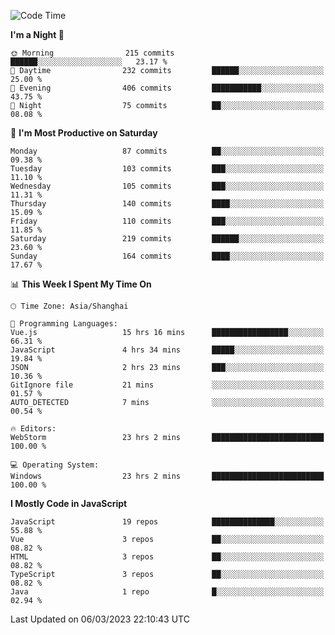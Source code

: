 <!--START_SECTION:waka-->
![Code Time](http://img.shields.io/badge/Code%20Time-2%2C137%20hrs%2048%20mins-blue)

**I'm a Night 🦉** 

```text
🌞 Morning                215 commits         ██████░░░░░░░░░░░░░░░░░░░   23.17 % 
🌆 Daytime                232 commits         ██████░░░░░░░░░░░░░░░░░░░   25.00 % 
🌃 Evening                406 commits         ███████████░░░░░░░░░░░░░░   43.75 % 
🌙 Night                  75 commits          ██░░░░░░░░░░░░░░░░░░░░░░░   08.08 % 
```
📅 **I'm Most Productive on Saturday** 

```text
Monday                   87 commits          ██░░░░░░░░░░░░░░░░░░░░░░░   09.38 % 
Tuesday                  103 commits         ███░░░░░░░░░░░░░░░░░░░░░░   11.10 % 
Wednesday                105 commits         ███░░░░░░░░░░░░░░░░░░░░░░   11.31 % 
Thursday                 140 commits         ████░░░░░░░░░░░░░░░░░░░░░   15.09 % 
Friday                   110 commits         ███░░░░░░░░░░░░░░░░░░░░░░   11.85 % 
Saturday                 219 commits         ██████░░░░░░░░░░░░░░░░░░░   23.60 % 
Sunday                   164 commits         ████░░░░░░░░░░░░░░░░░░░░░   17.67 % 
```


📊 **This Week I Spent My Time On** 

```text
🕑︎ Time Zone: Asia/Shanghai

💬 Programming Languages: 
Vue.js                   15 hrs 16 mins      █████████████████░░░░░░░░   66.31 % 
JavaScript               4 hrs 34 mins       █████░░░░░░░░░░░░░░░░░░░░   19.84 % 
JSON                     2 hrs 23 mins       ███░░░░░░░░░░░░░░░░░░░░░░   10.36 % 
GitIgnore file           21 mins             ░░░░░░░░░░░░░░░░░░░░░░░░░   01.57 % 
AUTO_DETECTED            7 mins              ░░░░░░░░░░░░░░░░░░░░░░░░░   00.54 % 

🔥 Editors: 
WebStorm                 23 hrs 2 mins       █████████████████████████   100.00 % 

💻 Operating System: 
Windows                  23 hrs 2 mins       █████████████████████████   100.00 % 
```

**I Mostly Code in JavaScript** 

```text
JavaScript               19 repos            ██████████████░░░░░░░░░░░   55.88 % 
Vue                      3 repos             ██░░░░░░░░░░░░░░░░░░░░░░░   08.82 % 
HTML                     3 repos             ██░░░░░░░░░░░░░░░░░░░░░░░   08.82 % 
TypeScript               3 repos             ██░░░░░░░░░░░░░░░░░░░░░░░   08.82 % 
Java                     1 repo              █░░░░░░░░░░░░░░░░░░░░░░░░   02.94 % 
```




 Last Updated on 06/03/2023 22:10:43 UTC
<!--END_SECTION:waka-->

<!--
**likaiqiang/likaiqiang** is a ✨ _special_ ✨ repository because its `README.md` (this file) appears on your GitHub profile.

Here are some ideas to get you started:

- 🔭 I’m currently working on ...
- 🌱 I’m currently learning ...
- 👯 I’m looking to collaborate on ...
- 🤔 I’m looking for help with ...
- 💬 Ask me about ...
- 📫 How to reach me: ...
- 😄 Pronouns: ...
- ⚡ Fun fact: ...
-->
